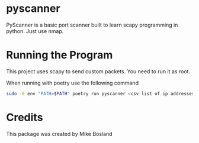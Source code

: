 # pyscanner

PyScanner is a basic port scanner built to learn scapy programming in python. Just use nmap. 

# Running the Program

This project uses scapy to send custom packets. You need to run it as root. 

When running with poetry use the following command
```bash
sudo -E env "PATH=$PATH" poetry run pyscanner <csv list of ip addresses or CIDR notation range>
```

# Credits

This package was created by Mike Bosland
